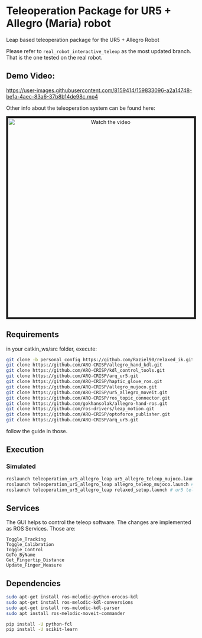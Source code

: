 # Teleoperation Package for UR5 + Allegro (Maria) robot
Leap based teleoperation package for the UR5 + Allegro Robot
 
Please refer to `real_robot_interactive_teleop` as the most updated branch. 
That is the one tested on the real robot. 

## Demo Video: 

https://user-images.githubusercontent.com/8159414/159833096-a2a14748-be1a-4aec-83a6-37b8b14de98c.mp4

Other info about the teleoperation system can be found here:
<p align="center"> 
<a href="https://www.youtube.com/watch?feature=player_embedded&v=xiJxB5OeEs8" target="_blank">
 <img src="https://img.youtube.com/vi/xiJxB5OeEs8/0.jpg" alt="Watch the video" width="540" border="5" />
</a>
    
</p>


## Requirements 

in your catkin_ws/src folder, execute:
```bash
git clone -b personal_config https://github.com/Raziel90/relaxed_ik.git
git clone https://github.com/ARQ-CRISP/allegro_hand_kdl.git
git clone https://github.com/ARQ-CRISP/kdl_control_tools.git
git clone https://github.com/ARQ-CRISP/arq_ur5.git
git clone https://github.com/ARQ-CRISP/haptic_glove_ros.git
git clone https://github.com/ARQ-CRISP/allegro_mujoco.git
git clone https://github.com/ARQ-CRISP/ur5_allegro_moveit.git
git clone https://github.com/ARQ-CRISP/ros_topic_connector.git
git clone https://github.com/gokhansolak/allegro-hand-ros.git
git clone https://github.com/ros-drivers/leap_motion.git
git clone https://github.com/ARQ-CRISP/optoforce_publisher.git
git clone https://github.com/ARQ-CRISP/arq_ur5.git
```


follow the guide in those.


## Execution 
### Simulated
```bash
roslaunch teleoperation_ur5_allegro_leap ur5_allegro_teleop_mujoco.launch # full system
roslaunch teleoperation_ur5_allegro_leap allegro_teleop_mujoco.launch # allegro teleop only
roslaunch teleoperation_ur5_allegro_leap relaxed_setup.launch # ur5 teleop
```

## Services

The GUI helps to control the teleop software. The changes are implemented as ROS Services. Those are:
```
Toggle_Tracking
Toggle_Calibration
Toggle_Control
GoTo_ByName
Get_Fingertip_Distance
Update_Finger_Measure
```
## Dependencies 

```bash
sudo apt-get install ros-melodic-python-orocos-kdl
sudo apt-get install ros-melodic-kdl-conversions
sudo apt-get install ros-melodic-kdl-parser      
sudo apt install ros-melodic-moveit-commander

pip install -U python-fcl
pip install -U scikit-learn
```
